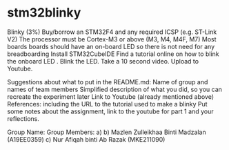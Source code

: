 # stm32blinky

Blinky (3%)
Buy/borrow an STM32F4 and any required ICSP (e.g. ST-Link V2)
The processor must be Cortex-M3 or above (M3, M4, M4F, M7)
Most boards boards should have an on-board LED so there is not need for any breadboarding
Install STM32CubeIDE
Find a tutorial online on how to blink the onboard LED .
Blink the LED. Take a 10 second video. Upload to Youtube.

Suggestions about what to put in the README.md:
Name of group and names of team members
Simplified description of what you did, so you can recreate the experiment later
Link to Youtube (already mentioned above)
References: including the URL to the tutorial used to make a blinky
Put some notes about the assignment, link to the youtube for part 1 and your reflections.

Group Name:
Group Members:
a)
b) Mazlen Zulleikhaa Binti Madzalan (A19EE0359)
c) Nur Afiqah binti Ab Razak (MKE211090)


